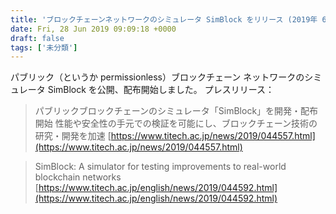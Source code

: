 ```yaml
---
title: 'ブロックチェーンネットワークのシミュレータ SimBlock をリリース (2019年 6月)'
date: Fri, 28 Jun 2019 09:09:18 +0000
draft: false
tags: ['未分類']
---
```


パブリック（というか permissionless）ブロックチェーン ネットワークのシミュレータ SimBlock を公開、配布開始しました。 プレスリリース：

> パブリックブロックチェーンのシミュレータ「SimBlock」を開発・配布開始 性能や安全性の手元での検証を可能にし、ブロックチェーン技術の研究・開発を加速 [https://www.titech.ac.jp/news/2019/044557.html](https://www.titech.ac.jp/news/2019/044557.html)

> SimBlock: A simulator for testing improvements to real-world blockchain networks [https://www.titech.ac.jp/english/news/2019/044592.html](https://www.titech.ac.jp/english/news/2019/044592.html)